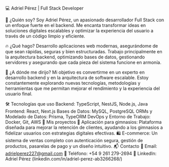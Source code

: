 💻 Adriel Pérez | Full Stack Developer

🚀 ¿Quién soy?
Soy Adriel Pérez, un apasionado desarrollador Full Stack con un enfoque fuerte en el backend. Me encanta transformar ideas en soluciones digitales escalables y optimizar la experiencia del usuario a través de un código limpio y eficiente.

🔥 ¿Qué hago?
Desarrollo aplicaciones web modernas, asegurándome de que sean rápidas, seguras y bien estructuradas. Trabajo principalmente en la arquitectura backend, optimizando bases de datos, gestionando servidores y asegurando que cada pieza del sistema funcione en armonía.

🎯 ¿A dónde me dirijo?
Mi objetivo es convertirme en un experto en desarrollo backend y en la arquitectura de software escalable. Estoy constantemente explorando nuevas tecnologías, metodologías y herramientas que me permitan mejorar el rendimiento y la experiencia del usuario final.

🛠️ Tecnologías que uso
Backend: TypeScript, NestJS, Node.js, Java
Frontend: React, Next.js
Bases de Datos: MySQL, PostgreSQL
ORMs y Modelado de Datos: Prisma, TypeORM
DevOps y Entorno de Trabajo: Docker, Git, AWS
📌 Mis proyectos
📲 Aplicación para gimnasios:
Plataforma diseñada para mejorar la retención de clientes, ayudando a los gimnasios a fidelizar usuarios con estrategias digitales efectivas.
🛍️ E-commerce:
Un sistema de ventas completo con autenticación segura, gestión de productos, pasarelas de pago y un diseño intuitivo.
📬 Contacto
📧 Email: adrielperez227@gmail.com
📱 Teléfono: +54 9 261 279-2694
💼 LinkedIn: Adriel Pérez (linkedin.com/in/adriel-perez-ab3266268/)
<!--
**adrielperez33/adrielperez33** is a ✨ _special_ ✨ repository because its `README.md` (this file) appears on your GitHub profile.

Here are some ideas to get you started:

- 🔭 I’m currently working on ...
- 🌱 I’m currently learning ...
- 👯 I’m looking to collaborate on ...
- 🤔 I’m looking for help with ...
- 💬 Ask me about ...
- 📫 How to reach me: ...
- 😄 Pronouns: ...
- ⚡ Fun fact: ...
-->
